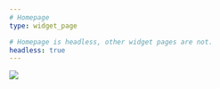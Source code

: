```yaml
---
# Homepage
type: widget_page

# Homepage is headless, other widget pages are not.
headless: true
---
```

![](images/about_me_image.png)
